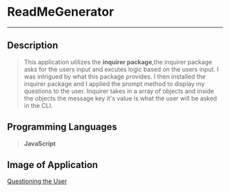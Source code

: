 # ReadMeGenerator
---
## Description

>This application utilizes the **inquirer package**,the inquirer package asks for the users input and excutes 
logic based on the users input. I was intrigued by what this package provides. I then installed the inquirer package and I applied the prompt method to display my questions to the user. Inquirer takes in a array of objects and inside the objects the message key it's value is what the user will be asked in the CLI.


## Programming Languages
>__JavaScript__

## Image of Application
[Questioning the User](www.google.com)


















 
